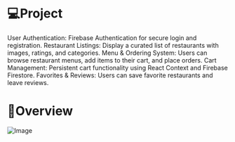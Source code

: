 # 💻Project


User Authentication: Firebase Authentication for secure login and registration.
Restaurant Listings: Display a curated list of restaurants with images, ratings, and categories.
Menu & Ordering System: Users can browse restaurant menus, add items to their cart, and place orders.
Cart Management: Persistent cart functionality using React Context and Firebase Firestore.
Favorites & Reviews: Users can save favorite restaurants and leave reviews.

# 📱Overview 
![Image](https://github.com/user-attachments/assets/0beeacf6-abb3-4897-88ac-acac579e172f)
